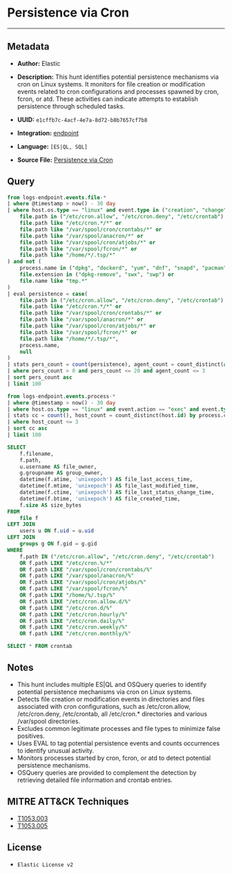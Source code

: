 # Persistence via Cron

---

## Metadata

- **Author:** Elastic
- **Description:** This hunt identifies potential persistence mechanisms via cron on Linux systems. It monitors for file creation or modification events related to cron configurations and processes spawned by cron, fcron, or atd. These activities can indicate attempts to establish persistence through scheduled tasks.

- **UUID:** `e1cffb7c-4acf-4e7a-8d72-b8b7657cf7b8`
- **Integration:** [endpoint](https://docs.elastic.co/integrations/endpoint)
- **Language:** `[ES|QL, SQL]`
- **Source File:** [Persistence via Cron](../queries/persistence_via_cron.toml)
## Query

```sql
from logs-endpoint.events.file-*
| where @timestamp > now() - 30 day
| where host.os.type == "linux" and event.type in ("creation", "change") and (
    file.path in ("/etc/cron.allow", "/etc/cron.deny", "/etc/crontab") or
    file.path like "/etc/cron.*/*" or
    file.path like "/var/spool/cron/crontabs/*" or
    file.path like "/var/spool/anacron/*" or
    file.path like "/var/spool/cron/atjobs/*" or
    file.path like "/var/spool/fcron/*" or
    file.path like "/home/*/.tsp/*"
) and not (
    process.name in ("dpkg", "dockerd", "yum", "dnf", "snapd", "pacman", "pamac-daemon", "anacron") or
    file.extension in ("dpkg-remove", "swx", "swp") or
    file.name like "tmp.*"
)
| eval persistence = case(
    file.path in ("/etc/cron.allow", "/etc/cron.deny", "/etc/crontab") or
    file.path like "/etc/cron.*/*" or
    file.path like "/var/spool/cron/crontabs/*" or
    file.path like "/var/spool/anacron/*" or
    file.path like "/var/spool/cron/atjobs/*" or
    file.path like "/var/spool/fcron/*" or
    file.path like "/home/*/.tsp/*",
    process.name,
    null
)
| stats pers_count = count(persistence), agent_count = count_distinct(agent.id) by process.executable, file.path
| where pers_count > 0 and pers_count <= 20 and agent_count <= 3
| sort pers_count asc
| limit 100
```

```sql
from logs-endpoint.events.process-*
| where @timestamp > now() - 30 day
| where host.os.type == "linux" and event.action == "exec" and event.type == "start" and process.parent.name in ("cron", "fcron", "atd")
| stats cc = count(), host_count = count_distinct(host.id) by process.command_line
| where host_count <= 3
| sort cc asc
| limit 100
```

```sql
SELECT
    f.filename,
    f.path,
    u.username AS file_owner,
    g.groupname AS group_owner,
    datetime(f.atime, 'unixepoch') AS file_last_access_time,
    datetime(f.mtime, 'unixepoch') AS file_last_modified_time,
    datetime(f.ctime, 'unixepoch') AS file_last_status_change_time,
    datetime(f.btime, 'unixepoch') AS file_created_time,
    f.size AS size_bytes
FROM
    file f
LEFT JOIN
    users u ON f.uid = u.uid
LEFT JOIN
    groups g ON f.gid = g.gid
WHERE
    f.path IN ("/etc/cron.allow", "/etc/cron.deny", "/etc/crontab")
    OR f.path LIKE "/etc/cron.%/*"
    OR f.path LIKE "/var/spool/cron/crontabs/%"
    OR f.path LIKE "/var/spool/anacron/%"
    OR f.path LIKE "/var/spool/cron/atjobs/%"
    OR f.path LIKE "/var/spool/fcron/%"
    OR f.path LIKE "/home/%/.tsp/%"
    OR f.path LIKE "/etc/cron.allow.d/%"
    OR f.path LIKE "/etc/cron.d/%"
    OR f.path LIKE "/etc/cron.hourly/%"
    OR f.path LIKE "/etc/cron.daily/%"
    OR f.path LIKE "/etc/cron.weekly/%"
    OR f.path LIKE "/etc/cron.monthly/%"
```

```sql
SELECT * FROM crontab
```

## Notes

- This hunt includes multiple ES|QL and OSQuery queries to identify potential persistence mechanisms via cron on Linux systems.
- Detects file creation or modification events in directories and files associated with cron configurations, such as /etc/cron.allow, /etc/cron.deny, /etc/crontab, all /etc/cron.* directories and various /var/spool directories.
- Excludes common legitimate processes and file types to minimize false positives.
- Uses EVAL to tag potential persistence events and counts occurrences to identify unusual activity.
- Monitors processes started by cron, fcron, or atd to detect potential persistence mechanisms.
- OSQuery queries are provided to complement the detection by retrieving detailed file information and crontab entries.

## MITRE ATT&CK Techniques

- [T1053.003](https://attack.mitre.org/techniques/T1053/003)
- [T1053.005](https://attack.mitre.org/techniques/T1053/005)

## License

- `Elastic License v2`
